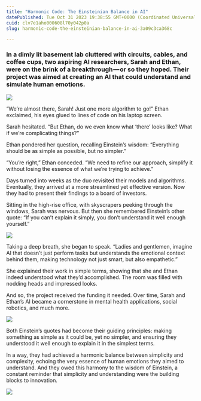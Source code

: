 ```yaml
---
title: "Harmonic Code: The Einsteinian Balance in AI"
datePublished: Tue Oct 31 2023 19:38:55 GMT+0000 (Coordinated Universal Time)
cuid: clv7e1aho000608l70y042p0a
slug: harmonic-code-the-einsteinian-balance-in-ai-3a09c3ca368c

---
```


### In a dimly lit basement lab cluttered with circuits, cables, and coffee cups, two aspiring AI researchers, Sarah and Ethan, were on the brink of a breakthrough — or so they hoped. Their project was aimed at creating an AI that could understand and simulate human emotions.

![](https://cdn.hashnode.com/res/hashnode/image/upload/v1713574531229/b24dd522-5889-4bff-8c10-529438739b48.jpeg)

“We’re almost there, Sarah! Just one more algorithm to go!” Ethan exclaimed, his eyes glued to lines of code on his laptop screen.

Sarah hesitated. “But Ethan, do we even know what ‘there’ looks like? What if we’re complicating things?”

Ethan pondered her question, recalling Einstein’s wisdom: “Everything should be as simple as possible, but no simpler.”

“You’re right,” Ethan conceded. “We need to refine our approach, simplify it without losing the essence of what we’re trying to achieve.”

Days turned into weeks as the duo revisited their models and algorithms. Eventually, they arrived at a more streamlined yet effective version. Now they had to present their findings to a board of investors.

Sitting in the high-rise office, with skyscrapers peeking through the windows, Sarah was nervous. But then she remembered Einstein’s other quote: “If you can’t explain it simply, you don’t understand it well enough yourself.”

![](https://cdn.hashnode.com/res/hashnode/image/upload/v1713574532374/e9be2d1e-565c-4ca1-b485-3e7fbda3f5fa.jpeg)

Taking a deep breath, she began to speak. “Ladies and gentlemen, imagine AI that doesn’t just perform tasks but understands the emotional context behind them, making technology not just smart, but also empathetic.”

She explained their work in simple terms, showing that she and Ethan indeed understood what they’d accomplished. The room was filled with nodding heads and impressed looks.

And so, the project received the funding it needed. Over time, Sarah and Ethan’s AI became a cornerstone in mental health applications, social robotics, and much more.

![](https://cdn.hashnode.com/res/hashnode/image/upload/v1713574533876/b881cb50-b7f1-4c5f-b7ef-df24af546746.jpeg)

Both Einstein’s quotes had become their guiding principles: making something as simple as it could be, yet no simpler, and ensuring they understood it well enough to explain it in the simplest terms.

In a way, they had achieved a harmonic balance between simplicity and complexity, echoing the very essence of human emotions they aimed to understand. And they owed this harmony to the wisdom of Einstein, a constant reminder that simplicity and understanding were the building blocks to innovation.

![](https://cdn.hashnode.com/res/hashnode/image/upload/v1713574535096/f810dacc-db27-43a8-b73b-2ed8c3affe1d.jpeg)
